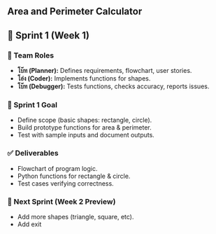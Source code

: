 ## Area and Perimeter Calculator

## 📌 Sprint 1 (Week 1)

### 👥 Team Roles
- **โบ๊ท (Planner):** Defines requirements, flowchart, user stories.
- **โอ่ง (Coder):** Implements functions for shapes.
- **โบ๊ท (Debugger):** Tests functions, checks accuracy, reports issues.

### 🎯 Sprint 1 Goal
- Define scope (basic shapes: rectangle, circle).
- Build prototype functions for area & perimeter.
- Test with sample inputs and document outputs.

### ✅ Deliverables
- Flowchart of program logic.
- Python functions for rectangle & circle.
- Test cases verifying correctness.

### 📌 Next Sprint (Week 2 Preview)
- Add more shapes (triangle, square, etc).
- Add exit 
